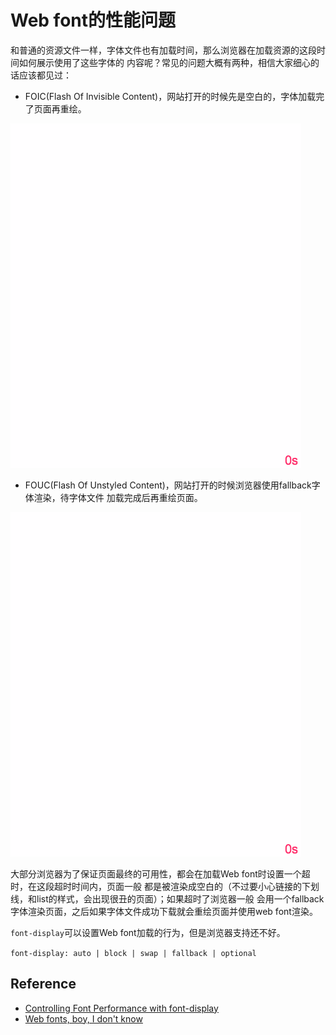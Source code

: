 # Web font的性能问题

和普通的资源文件一样，字体文件也有加载时间，那么浏览器在加载资源的这段时间如何展示使用了这些字体的
内容呢？常见的问题大概有两种，相信大家细心的话应该都见过：

* FOIC(Flash Of Invisible Content)，网站打开的时候先是空白的，字体加载完了页面再重绘。

![foic](img/foic.gif)

* FOUC(Flash Of Unstyled Content)，网站打开的时候浏览器使用fallback字体渲染，待字体文件
加载完成后再重绘页面。

![fouc](img/fouc.gif)

大部分浏览器为了保证页面最终的可用性，都会在加载Web font时设置一个超时，在这段超时时间内，页面一般
都是被渲染成空白的（不过要小心链接的下划线，和list的样式，会出现很丑的页面）；如果超时了浏览器一般
会用一个fallback字体渲染页面，之后如果字体文件成功下载就会重绘页面并使用web font渲染。

`font-display`可以设置Web font加载的行为，但是浏览器支持还不好。

`font-display: auto | block | swap | fallback | optional`

## Reference
* [Controlling Font Performance with font-display](https://developers.google.com/web/updates/2016/02/font-display)
* [Web fonts, boy, I don't know](http://meowni.ca/posts/web-fonts/)
